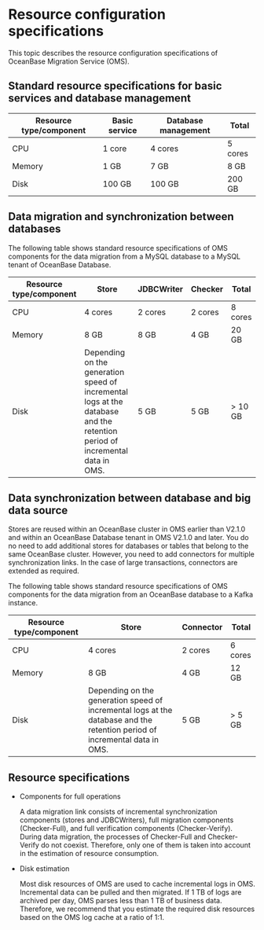 # Resource configuration specifications

This topic describes the resource configuration specifications of OceanBase Migration Service (OMS).

## Standard resource specifications for basic services and database management

| Resource type/component | Basic service | Database management |  Total  |
|-------------------------|---------------|---------------------|---------|
| CPU                     | 1 core        | 4 cores             | 5 cores |
| Memory                  | 1 GB          | 7 GB                | 8 GB    |
| Disk                    | 100 GB        | 100 GB              | 200 GB  |

## Data migration and synchronization between databases

The following table shows standard resource specifications of OMS components for the data migration from a MySQL database to a MySQL tenant of OceanBase Database.

| Resource type/component |             Store                                                        | JDBCWriter | Checker |          Total           |
|-------------------------|-------------------------------------------------------|------------|---------|--------------------------|
| CPU                     | 4 cores                                                                                                                    | 2 cores    | 2 cores | 8 cores                  |
| Memory                  | 8 GB                                                                                                                       | 8 GB       | 4 GB    | 20 GB                    |
| Disk                    | Depending on the generation speed of incremental logs at the database and the retention period of incremental data in OMS. | 5 GB       | 5 GB    | \> 10 GB |

## Data synchronization between database and big data source

Stores are reused within an OceanBase cluster in OMS earlier than V2.1.0 and within an OceanBase Database tenant in OMS V2.1.0 and later. You do no need to add additional stores for databases or tables that belong to the same OceanBase cluster. However, you need to add connectors for multiple synchronization links. In the case of large transactions, connectors are extended as required.

The following table shows standard resource specifications of OMS components for the data migration from an OceanBase database to a Kafka instance.

| Resource type/component |                 Store                                            | Connector |          Total          |
|-------------------------|------------------------------------------------------------------------------|-----------|-------------------------|
| CPU                     | 4 cores                                                                                                                    | 2 cores   | 6 cores                 |
| Memory                  | 8 GB                                                                                                                       | 4 GB      | 12 GB                   |
| Disk                    | Depending on the generation speed of incremental logs at the database and the retention period of incremental data in OMS. | 5 GB      | \> 5 GB |

## Resource specifications

* Components for full operations

  A data migration link consists of incremental synchronization components (stores and JDBCWriters), full migration components (Checker-Full), and full verification components (Checker-Verify). During data migration, the processes of Checker-Full and Checker-Verify do not coexist. Therefore, only one of them is taken into account in the estimation of resource consumption.
  
* Disk estimation

  Most disk resources of OMS are used to cache incremental logs in OMS. Incremental data can be pulled and then migrated. If 1 TB of logs are archived per day, OMS parses less than 1 TB of business data. Therefore, we recommend that you estimate the required disk resources based on the OMS log cache at a ratio of 1:1.
